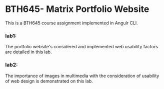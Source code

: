 # BTH645- Matrix Portfolio Website

This is a BTH645 course assignment implemented in Angulr CLI.

### lab1:
The portfolio website's considered and implemented web usability factors are detailed in this lab. 

### lab2:
The importance of images in multimedia with the consideration of usability of web design is demonstrated on this lab.
